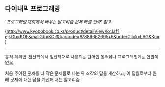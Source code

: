 ## 다이내믹 프로그래밍

*'프로그래밍 대회에서 배우는 알고리즘 문제 해결 전략' 참고*

(http://www.kyobobook.co.kr/product/detailViewKor.laf?ejkGb=KOR&mallGb=KOR&barcode=9788966260546&orderClick=LAG&Kc=)

------



동적 계획법. 전산학에서 일반적으로 사용되는 단어인 동적이나 프로그래밍과는 연관이 없음.

처음 주어진 문제를 더 작은 문제들로 나눈 뒤 조각의 답을 계산하고, 이 답들로부터 원래 문제에 대한 답을 계산해 내는 알고리즘

